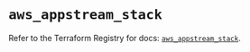 # `aws_appstream_stack`

Refer to the Terraform Registry for docs: [`aws_appstream_stack`](https://registry.terraform.io/providers/hashicorp/aws/5.41.0/docs/resources/appstream_stack).
